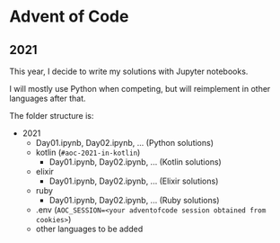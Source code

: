 # Advent of Code

## 2021

This year, I decide to write my solutions with Jupyter notebooks.

I will mostly use Python when competing, but will reimplement in other languages after that.

The folder structure is:

- 2021
  - Day01.ipynb, Day02.ipynb, ... (Python solutions)
  - kotlin (`#aoc-2021-in-kotlin`)
    - Day01.ipynb, Day02.ipynb, ... (Kotlin solutions)
  - elixir
    - Day01.ipynb, Day02.ipynb, ... (Elixir solutions)
  - ruby
    - Day01.ipynb, Day02.ipynb, ... (Ruby solutions)
  - .env (`AOC_SESSION=<your adventofcode session obtained from cookies>`)
  - other languages to be added
